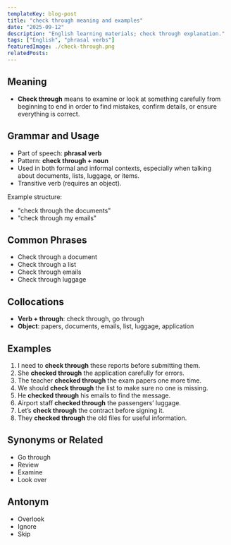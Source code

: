 ```yaml
---
templateKey: blog-post
title: "check through meaning and examples"
date: "2025-09-12"
description: "English learning materials; check through explanation."
tags: ["English", "phrasal verbs"]
featuredImage: ./check-through.png
relatedPosts:
---
```


## Meaning

- **Check through** means to examine or look at something carefully from beginning to end in order to find mistakes, confirm details, or ensure everything is correct.

## Grammar and Usage

- Part of speech: **phrasal verb**
- Pattern: **check through + noun**
- Used in both formal and informal contexts, especially when talking about documents, lists, luggage, or items.
- Transitive verb (requires an object).

Example structure:

- "check through the documents"
- "check through my emails"

## Common Phrases

- Check through a document
- Check through a list
- Check through emails
- Check through luggage

## Collocations

- **Verb + through**: check through, go through
- **Object**: papers, documents, emails, list, luggage, application

## Examples

1. I need to **check through** these reports before submitting them.
2. She **checked through** the application carefully for errors.
3. The teacher **checked through** the exam papers one more time.
4. We should **check through** the list to make sure no one is missing.
5. He **checked through** his emails to find the message.
6. Airport staff **checked through** the passengers’ luggage.
7. Let’s **check through** the contract before signing it.
8. They **checked through** the old files for useful information.

## Synonyms or Related

- Go through
- Review
- Examine
- Look over

## Antonym

- Overlook
- Ignore
- Skip
